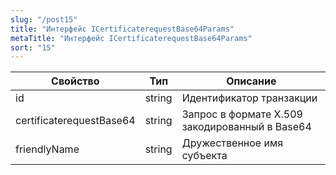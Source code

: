 ```yaml
---
slug: "/post15"
title: "Интерфейс ICertificaterequestBase64Params"
metaTitle: "Интерфейс ICertificaterequestBase64Params"
sort: "15"
---
```



| Свойство | Тип | Описание |
| --- | --- | --- |
| id | string  | Идентификатор транзакции |
| certificaterequestBase64 | string  | Запрос в формате X.509 закодированный в Base64 |
| friendlyName | string  | Дружественное имя субъекта |